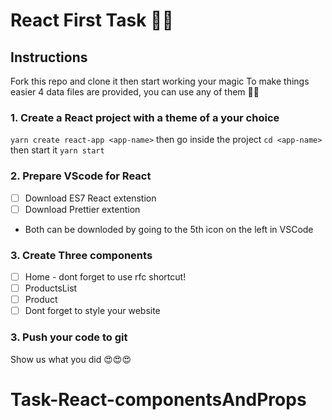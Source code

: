 # React First Task 💃🏻


## Instructions

Fork this repo and clone it then start working your magic
To make things easier 4 data files are provided, you can use any of them 🙏🏼

### 1. Create a React project with a theme of a your choice
`yarn create react-app <app-name>`
then go inside the project `cd <app-name>`
then start it `yarn start`
### 2. Prepare VScode for React
- [ ] Download ES7 React extenstion
- [ ] Download Prettier extention
- Both can be downloded by going to the 5th icon on the left in VSCode
### 3. Create Three components 
- [ ] Home - dont forget to use rfc shortcut!
- [ ] ProductsList
- [ ] Product 
- [ ] Dont forget to style your website

### 3. Push your code to git 
Show us what you did 😍😍😍
# Task-React-componentsAndProps
